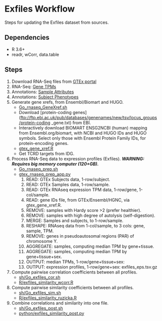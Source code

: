 # Exfiles Workflow

Steps for updating the Exfiles dataset from sources.

## Dependencies

* R 3.6+
* readr, wCorr, data.table

## Steps

1. Download RNA-Seq files from [GTEx portal](https://www.gtexportal.org/)
  1. RNA-Seq: [Gene TPMs](https://storage.googleapis.com/gtex_analysis_v8/rna_seq_data/GTEx_Analysis_2017-06-05_v8_RNASeQCv1.1.9_gene_tpm.gct.gz)
  1. Annotations: [Sample Attributes](https://storage.googleapis.com/gtex_analysis_v8/annotations/GTEx_Analysis_v8_Annotations_SampleAttributesDS.txt)
  1. Annotations: [Subject Phenotypes](https://storage.googleapis.com/gtex_analysis_v8/annotations/GTEx_Analysis_v8_Annotations_SubjectPhenotypesDS.txt)
1. Generate gene xrefs, from Ensembl/Biomart and HUGO.
    * [Go_rnaseq_GeneXref.sh](sh/Go_rnaseq_GeneXref.sh)
    * Download [protein-coding genes](ftp://ftp.ebi.ac.uk/pub/databases/genenames/new/tsv/locus_groups/protein-coding _gene.txt) from EBI.
    * Interactively download BIOMART ENSG2NCBI (human) mapping from Ensembl.org/biomart, with NCBI and HUGO IDs and HUGO symbols.  Select only those with Ensembl Protein Family IDs, for protein-encoding genes.
    * [gtex_gene_xref.R](R/gtex_gene_xref.R)
    * Get TCRD targets from IDG.
1. Process RNA-Seq data to expression profiles (Exfiles). ___WARNING: Requires big memory computer (120+GB).___
    * [Go_rnaseq_prep.sh](sh/Go_rnaseq_prep.sh)
    * [gtex_rnaseq_prep_app.py](python/gtex_rnaseq_prep_app.py)
        1. READ: GTEx Subjects data, 1-row/subject.
        1. READ: GTEx Samples data, 1-row/sample.
        1. READ: GTEx RNAseq expression TPM data, 1-row/gene, 1-col/sample.
        1. READ: gene IDs file, from GTEx/Ensembl/HGNC, via gtex_gene_xref.R. 
        1. REMOVE: samples with Hardy score >2 (prefer healthier).
        1. REMOVE: samples with high degree of autolysis (self-digestion).
        1. MERGE: Samples and subjects, to 1-row/sample.
        1. RESHAPE: RNAseq data from 1-col/sample, to 3 cols: gene, sample, TPM.
        1. REMOVE: genes in pseudoautosomal regions (PAR) of chromosome Y.
        1. AGGREGATE: samples, computing median TPM by gene+tissue.
        1. AGGREGATE: samples, computing median TPM by gene+tissue+sex.
        1. OUTPUT: median TPMs, 1-row/gene+tissue+sex: 
        1. OUTPUT: expression profiles, 1-row/gene+sex: exfiles_eps.tsv.gz
1. Compute pairwise correlation coefficients between all profiles.
    * [sh/Go_exfiles_cor.sh](sh/Go_exfiles_cor.sh)
    * [R/exfiles_similarity_wcorr.R](R/exfiles_similarity_wcorr.R)
1. Compute pairwise similarity coefficients between all profiles.
    * [sh/Go_exfiles_sim.sh](sh/Go_exfiles_sim.sh)
    * [R/exfiles_similarity_ruzicka.R](R/exfiles_similarity_ruzicka.R)
1. Combine correlations and similarity into one file.
    * [sh/Go_exfiles_post.sh](sh/Go_exfiles_post.sh)
    * [python/exfiles_similarity_post.py](python/exfiles_similarity_post.py)
